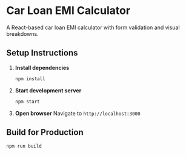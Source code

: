 # Car Loan EMI Calculator

A React-based car loan EMI calculator with form validation and visual breakdowns.

## Setup Instructions

1. **Install dependencies**
   ```bash
   npm install
   ```

2. **Start development server**
   ```bash
   npm start
   ```

3. **Open browser**
   Navigate to `http://localhost:3000`

## Build for Production

```bash
npm run build
```

